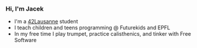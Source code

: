 ### Hi, I'm Jacek


* I'm a [42Lausanne]() student
* I teach children and teens programming @ Futurekids and EPFL
* In my free time I play trumpet, practice calisthenics, and tinker with Free Software
